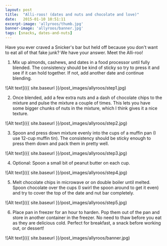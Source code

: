 ```yaml
---
layout: post
title:  "Alli-roos! (dates and nuts and chocolate and love)"
date:   2015-01-10 10:51:11
excerpt-image: 'allyroos/thumb.jpg'
banner-image: 'allyroos/banner.jpg'
tags: [snacks, dates-and-nuts]
---
```


Have you ever craved a Snicker's bar but held off because you don't want to eat all of that fake junk? We have your answer. Meet the Alli-roo!

<!--more-->

1. Mix up almonds, cashews, and dates in a food processor until fully blended. The consistency should be kind of sticky so try to press it and see if it can hold together. If not, add another date and continue blending.

![Alt text]({{ site.baseurl }}/post_images/allyroos/step1.jpg)

2. Once blended, add a few extra nuts and a dash of chocolate chips to the mixture and pulse the mixture a couple of times. This lets you have some bigger chunks of nuts in the mixture, which I think gives it a nice texture.

![Alt text]({{ site.baseurl }}/post_images/allyroos/step2.jpg)

3. Spoon and press down mixture evenly into the cups of a muffin pan (I use 12-cup muffin tin). The consistency should be sticky enough to press them down and pack them in pretty well.

![Alt text]({{ site.baseurl }}/post_images/allyroos/step3.jpg)

4. Optional: Spoon a small bit of peanut butter on each cup.

![Alt text]({{ site.baseurl }}/post_images/allyroos/step4.jpg)

5. Melt chocolate chips in microwave or on double boiler until melted. Spoon chocolate over the cups (I swirl the spoon around to get it even) and try to cover the top of the date and nut bar completely.

![Alt text]({{ site.baseurl }}/post_images/allyroos/step5.jpg)

6. Place pan in freezer for an hour to harden. Pop them out of the pan and store in another container in the freezer. No need to thaw before you eat as they are delicious cold. Perfect for breakfast, a snack before working out, or dessert!

![Alt text]({{ site.baseurl }}/post_images/allyroos/banner.jpg)
